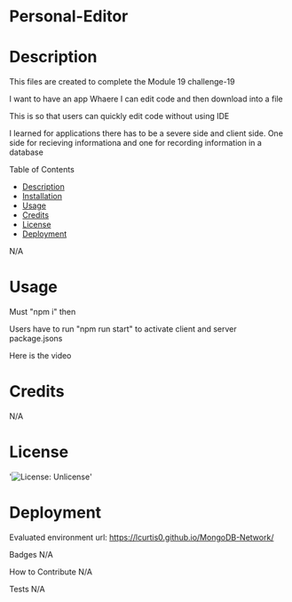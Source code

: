 # Personal-Editor

# Description

This files are created to complete the Module 19 challenge-19

I want to have an app Whaere I can edit code and then download into a file 

This is so that users can quickly edit code without using IDE 

I learned for applications there has to be a severe side and client side. One side for recieving informationa and one for recording information in a database 

Table of Contents
- [Description](#Decription)
- [Installation](#Installation)
- [Usage](#Usage)
- [Credits](#Credits)
- [License](#License)
- [Deployment](#Deployment)

N/A

# Usage

Must "npm i" then

Users have to run "npm run start" to activate client and server package.jsons 

Here is the video


# Credits

N/A

# License

'![License: Unlicense](https://img.shields.io/badge/license-Unlicense-blue.svg)'

# Deployment
Evaluated environment url: https://lcurtis0.github.io/MongoDB-Network/

Badges
N/A

How to Contribute
N/A

Tests
N/A